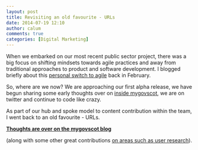 ```yaml
---
layout: post
title: Revisiting an old favourite - URLs
date: 2014-07-19 12:10
author: calum
comments: true
categories: [Digital Marketing]
---
```

When we embarked on our most recent public sector project, there was a big focus on shifting mindsets towards agile practices and away from traditional approaches to product and software development. I blogged briefly about this <a href="http://calumshep.com/agile-project-management/">personal switch to agile</a> back in February. 

So, where are we now? We are approaching our first alpha release, we have begun sharing some early thoughts over on <a href="http://inside.mygovscot.org">inside mygovscot</a>, we are on twitter and continue to code like crazy. 

As part of our hub and spoke model to content contribution within the team, I went back to an old favourite - URLs. 

<strong><a href="http://inside.mygovscot.org/2014/06/25/our-thoughts-on-urls/">Thoughts are over on the mygovscot blog</a> </strong>

(along with some other great contributions <a href="http://inside.mygovscot.org/2014/07/02/user-testing-in-alpha/">on areas such as user research</a>). 
